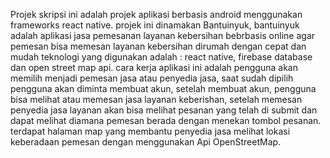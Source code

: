Projek skripsi ini adalah projek aplikasi berbasis android menggunakan frameworks react native.
projek ini dinamakan Bantuinyuk, bantuinyuk adalah aplikasi jasa pemesanan layanan kebersihan bebrbasis online agar pemesan bisa memesan layanan kebersihan dirumah dengan cepat dan mudah
teknologi yang digunakan adalah : react native, firebase database dan open street map api.
cara kerja aplikasi ini adalah pengguna akan memilih menjadi pemesan jasa atau penyedia jasa, saat sudah dipilih pengguna akan diminta membuat akun, setelah membuat akun, pengguna bisa melihat atau memesan jasa layanan keberishan, setelah memesan penyedia jasa layanan akan bisa melihat pesanan yang telah di submit dan dapat melihat diamana pemesan berada dengan menekan tombol pesanan.
terdapat halaman map yang membantu penyedia jasa melihat lokasi keberadaan pemesan dengan menggunakan Api OpenStreetMap.
